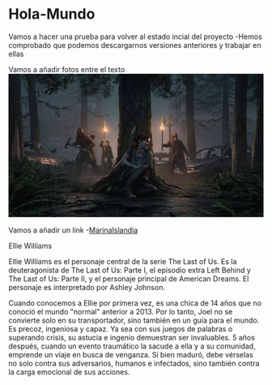 # Hola-Mundo

Vamos a hacer una prueba para volver al estado incial del proyecto
  -Hemos comprobado que podemos descargarnos versiones anteriores y trabajar en ellas

Vamos a añadir fotos entre el texto
  ![Descripcion de la imagen](TheLastofUs/EllieMachete.jpeg)

Vamos a añadir un link
  -[MarinaIslandia](https://github.com/MarinaIslandia/Hola-Mundo)

Ellie Williams

Ellie Williams es el personaje central de la serie The Last of Us. Es la deuteragonista de The Last of Us: Parte I, el episodio extra Left Behind y The Last of Us: Parte II, y el personaje principal de American Dreams. El personaje es interpretado por Ashley Johnson.

Cuando conocemos a Ellie por primera vez, es una chica de 14 años que no conoció el mundo "normal" anterior a 2013. Por lo tanto, Joel no se convierte solo en su transportador, sino también en un guía para el mundo. Es precoz, ingeniosa y capaz. Ya sea con sus juegos de palabras o superando crisis, su astucia e ingenio demuestran ser invaluables. 5 años después, cuando un evento traumático la sacude a ella y a su comunidad, emprende un viaje en busca de venganza. Si bien maduró, debe vérselas no solo contra sus adversarios, humanos e infectados, sino también contra la carga emocional de sus acciones.
